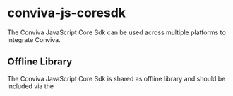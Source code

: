 # conviva-js-coresdk
The Conviva JavaScript Core Sdk can be used across multiple platforms to integrate Conviva.

## Offline Library
The Conviva JavaScript Core Sdk is shared as offline library and should be included via the <script> tag in the application.

```
<script type="text/javascript" src="<PATH>/conviva-core-sdk.js"></script>
```
## Install via npm

```
npm install @convivainc/conviva-js-coresdk --save
```
## Install via yarn

```
yarn add @convivainc/conviva-js-coresdk
```

## Note:
* Refer [Learning Center](https://pulse.conviva.com/learning-center/content/sensor_developer_center/sensor_integration/javascript/javascript_stream_sensor.htm) for integration guidelines.
